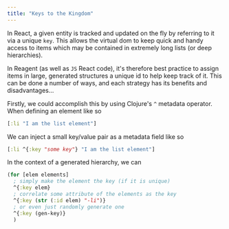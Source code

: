 ```yaml
---
title: "Keys to the Kingdom"
---
```


In React, a given entity is tracked and updated on the fly by referring to it via a unique `key`. This allows the virtual dom to keep quick and handy access to items which may be contained in extremely long lists (or deep hierarchies).

In Reagent (as well as `JS` React code), it's therefore best practice to assign items in large, generated structures a unique id to help keep track of it. This can be done a number of ways, and each strategy has its benefits and disadvantages...

Firstly, we could accomplish this by using Clojure's `^` metadata operator. When defining an element like so

```clojure
[:li "I am the list element"]
```

We can inject a small key/value pair as a metadata field like so

```clojure
[:li ^{:key "some key"} "I am the list element"]
```

In the context of a generated hierarchy, we can

```clojure
(for [elem elements]
  ; simply make the element the key (if it is unique)
  ^{:key elem}
  ; correlate some attribute of the elements as the key
  ^{:key (str (:id elem) "-li")}
  ; or even just randomly generate one
  ^{:key (gen-key)}
  )
```